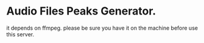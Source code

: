 # Audio Files Peaks Generator.

it depends on ffmpeg. please be sure you have it on the machine before use this server.

